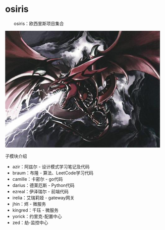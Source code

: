 # osiris
&emsp;&emsp;osiris：欧西里斯项目集合

![](osiris.jpeg)

子模块介绍

- azir：阿兹尔 - 设计模式学习笔记及代码
- braum：布隆 - 算法、LeetCode学习代码
- camille：卡密尔 - go代码
- darius：德莱厄斯 - Python代码
- ezreal：伊泽瑞尔 - 前端代码
- irelia：艾瑞莉娅 - gateway网关
- jhin：烬 - 微服务
- kingred：千珏 - 微服务
- yorick：约里克-配置中心
- zed：劫-监控中心
